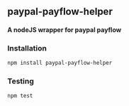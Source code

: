 ## paypal-payflow-helper
#### A nodeJS wrapper for paypal payflow

### Installation
```bash
npm install paypal-payflow-helper
```

### Testing
```bash
npm test
```
